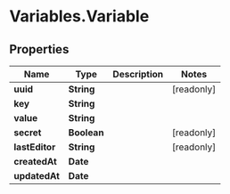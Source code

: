 # Variables.Variable

## Properties

Name | Type | Description | Notes
------------ | ------------- | ------------- | -------------
**uuid** | **String** |  | [readonly] 
**key** | **String** |  | 
**value** | **String** |  | 
**secret** | **Boolean** |  | [readonly] 
**lastEditor** | **String** |  | [readonly] 
**createdAt** | **Date** |  | 
**updatedAt** | **Date** |  | 


